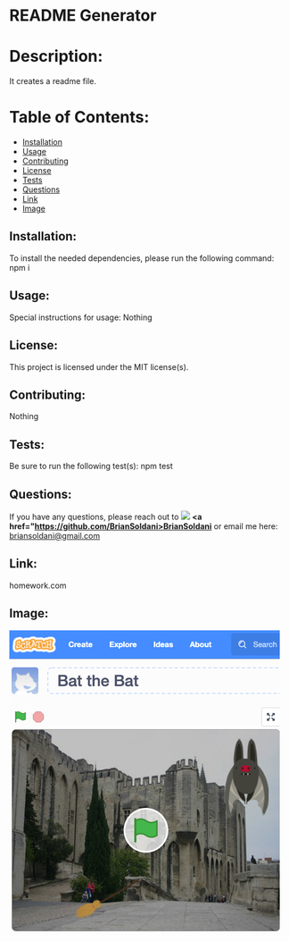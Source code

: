 # README Generator
    
# Description: 

It creates a readme file.
    
# Table of Contents: 

* [Installation](#installation)
* [Usage](#usage)
* [Contributing](#contributing)
* [License](#license)
* [Tests](#tests)
* [Questions](#questions)
* [Link](#link)
* [Image](#image)

    
## Installation: 

To install the needed dependencies, please run the following command: npm i
    
## Usage: 
    
Special instructions for usage: Nothing
    
## License: 
    
This project is licensed under the MIT license(s).
    
## Contributing: 

Nothing
    
## Tests: 

Be sure to run the following test(s): npm test
    
## Questions: 
    
If you have any questions, please reach out to ![](:speech_balloon:) **<a href="https://github.com/BrianSoldani>BrianSoldani</a>** or email me here: briansoldani@gmail.com

## Link: 

homework.com

## Image:

![Image](assets/images/portfolio.jpg)
